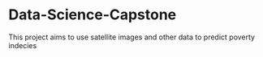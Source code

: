 # Data-Science-Capstone
This project aims to use satellite images and other data to predict poverty indecies 
